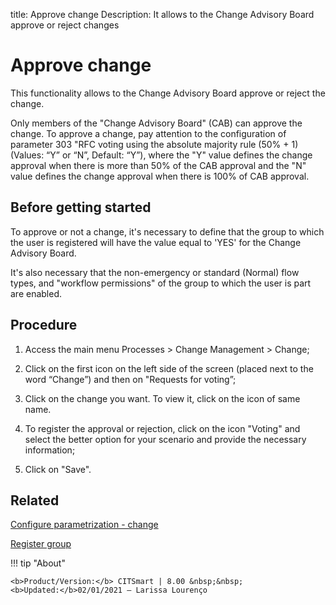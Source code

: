 title: Approve change
Description: It allows to the Change Advisory Board approve or reject changes
# Approve change

This functionality allows to the Change Advisory Board approve or reject the change.

Only members of the "Change Advisory Board" (CAB) can approve the change. To approve a change, pay attention to the configuration of parameter 303 "RFC voting using the absolute majority rule (50% + 1) (Values: “Y” or “N”, Default: “Y”), where the "Y" value defines the change approval when there is more than 50% of the CAB approval and the "N" value defines the change approval when there is 100% of CAB approval.

Before getting started
----------------

To approve or not a change, it's necessary to define that the group to which
the user is registered will have the value equal to 'YES' for the Change Advisory
Board.

It's also necessary that the non-emergency or standard (Normal) flow types, and
"workflow permissions" of the group to which the user is part are enabled.

Procedure
------------

1.  Access the main menu Processes \>
    Change Management \> Change;

2.  Click on the first icon on the left side of the screen (placed next to the word
    “Change”) and then on "Requests for voting”;

3.  Click on the change you want. To view it, click on the icon of same name.

4.  To register the approval or rejection, click on the icon "Voting" and select
    the better option for your scenario and provide the necessary information;

5.  Click on "Save".

Related
-----------

[Configure parametrization - change](/en-us/citsmart-platform-8/platform-administration/parameters-list/configure-parametrization-change.html)

[Register group](/pt-br/citsmart-platform-8/initial-settings/access-settings/user/register-groups.html)

!!! tip "About"

    <b>Product/Version:</b> CITSmart | 8.00 &nbsp;&nbsp;
    <b>Updated:</b>02/01/2021 – Larissa Lourenço

